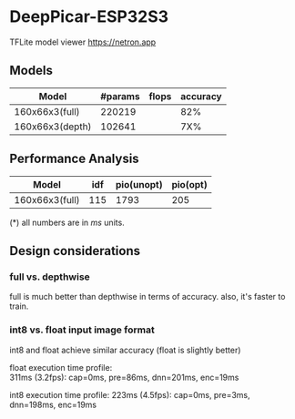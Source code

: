 # DeepPicar-ESP32S3

TFLite model viewer
https://netron.app

## Models


| Model	         |  #params      |  flops       |  accuracy  |
|----------------|---------------|--------------|-------------
| 160x66x3(full) |	220219	     |              |  82%       |
| 160x66x3(depth)|  102641       |              |  7X%      |

## Performance Analysis

| Model	         |  idf | pio(unopt) | pio(opt) |
|----------------|---------------|--------------|-------------|
| 160x66x3(full) |	115	         |   1793       | 205       |

(*) all numbers are in *ms* units.

## Design considerations

### full vs. depthwise
full is much better than depthwise in terms of accuracy. also, it's faster to train. 

### int8 vs. float input image format

int8 and float achieve similar accuracy (float is slightly better)

float execution time profile:  
311ms (3.2fps): cap=0ms, pre=86ms, dnn=201ms, enc=19ms

int8  execution time profile: 
223ms (4.5fps): cap=0ms, pre=3ms, dnn=198ms, enc=19ms

